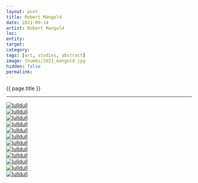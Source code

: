 ```yaml
---
layout: post
title: Robert Mangold
date: 2021-09-14
artist: Robert Mangold
loc: 
entity: 
target: 
category: 
tags: [art, studies, abstract]
image: thumbs/2021_mangold.jpg
hidden: false
permalink:
---
```




<div class="highlight2">{{ page.title }}</div>

---



<div class="post_image">
	<a href="{{ site.baseurl }}/images/posts/2021_mangold/001.jpg" target="_blank">
	<img src="{{ site.baseurl }}/images/posts/2021_mangold/001.jpg" alt="lulldull"></a>
</div>

<div class="post_image">
	<a href="{{ site.baseurl }}/images/posts/2021_mangold/002.jpg" target="_blank">
	<img src="{{ site.baseurl }}/images/posts/2021_mangold/002.jpg" alt="lulldull"></a>
</div>

<div class="post_image">
	<a href="{{ site.baseurl }}/images/posts/2021_mangold/003.jpg" target="_blank">
	<img src="{{ site.baseurl }}/images/posts/2021_mangold/003.jpg" alt="lulldull"></a>
</div>

<div class="post_image">
	<a href="{{ site.baseurl }}/images/posts/2021_mangold/004.jpg" target="_blank">
	<img src="{{ site.baseurl }}/images/posts/2021_mangold/004.jpg" alt="lulldull"></a>
</div>

<div class="post_image">
	<a href="{{ site.baseurl }}/images/posts/2021_mangold/005.jpg" target="_blank">
	<img src="{{ site.baseurl }}/images/posts/2021_mangold/005.jpg" alt="lulldull"></a>
</div>

<div class="post_image">
	<a href="{{ site.baseurl }}/images/posts/2021_mangold/006.jpg" target="_blank">
	<img src="{{ site.baseurl }}/images/posts/2021_mangold/006.jpg" alt="lulldull"></a>
</div>

<div class="post_image">
	<a href="{{ site.baseurl }}/images/posts/2021_mangold/007.jpg" target="_blank">
	<img src="{{ site.baseurl }}/images/posts/2021_mangold/007.jpg" alt="lulldull"></a>
</div>

<div class="post_image">
	<a href="{{ site.baseurl }}/images/posts/2021_mangold/008.jpg" target="_blank">
	<img src="{{ site.baseurl }}/images/posts/2021_mangold/008.jpg" alt="lulldull"></a>
</div>

<div class="post_image">
	<a href="{{ site.baseurl }}/images/posts/2021_mangold/009.jpg" target="_blank">
	<img src="{{ site.baseurl }}/images/posts/2021_mangold/009.jpg" alt="lulldull"></a>
</div>

<div class="post_image">
	<a href="{{ site.baseurl }}/images/posts/2021_mangold/010.jpg" target="_blank">
	<img src="{{ site.baseurl }}/images/posts/2021_mangold/010.jpg" alt="lulldull"></a>
</div>

<div class="post_image">
	<a href="{{ site.baseurl }}/images/posts/2021_mangold/011.jpg" target="_blank">
	<img src="{{ site.baseurl }}/images/posts/2021_mangold/011.jpg" alt="lulldull"></a>
</div>

<div class="post_image">
	<a href="{{ site.baseurl }}/images/posts/2021_mangold/012.jpg" target="_blank">
	<img src="{{ site.baseurl }}/images/posts/2021_mangold/012.jpg" alt="lulldull"></a>
</div>



